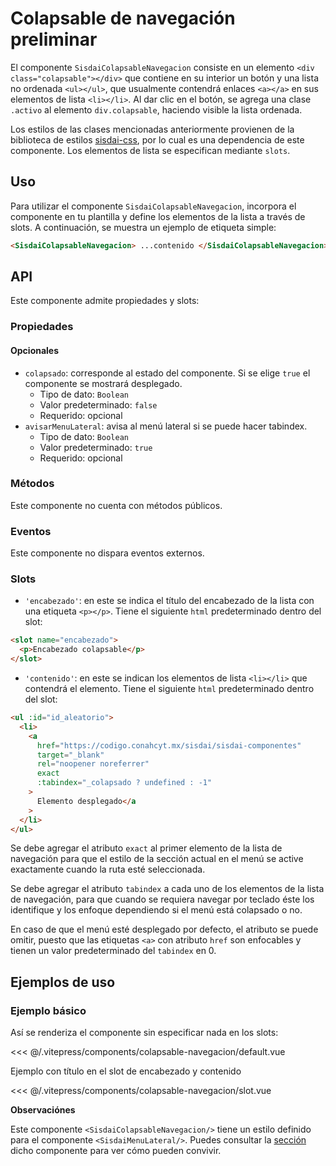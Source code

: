 <script setup>
import EjemploDefault from "../../.vitepress/components/colapsable-navegacion/default.vue";
import EjemploSlot from "../../.vitepress/components/colapsable-navegacion/slot.vue";
</script>

# Colapsable de navegación <span class="etiqueta">preliminar</span>

El componente `SisdaiColapsableNavegacion` consiste en un elemento `<div class="colapsable"></div>` que contiene en su interior un botón y una lista no ordenada `<ul></ul>`, que usualmente contendrá enlaces `<a></a>` en sus elementos de lista `<li></li>`. Al dar clic en el botón, se agrega una clase `.activo` al elemento `div.colapsable`, haciendo visible la lista ordenada.

Los estilos de las clases mencionadas anteriormente provienen de la biblioteca de estilos [sisdai-css](https://codigo.conahcyt.mx/sisdai/sisdai-css), por lo cual es una dependencia de este componente. Los elementos de lista se especifican mediante `slots`.

<section id="uso">

## Uso

Para utilizar el componente `SisdaiColapsableNavegacion`, incorpora el componente en tu plantilla y define los elementos de la lista a través de slots. A continuación, se muestra un ejemplo de etiqueta simple:

```html
<SisdaiColapsableNavegacion> ...contenido </SisdaiColapsableNavegacion>
```

</section>

<section id="api">

## API

Este componente admite propiedades y slots:

### Propiedades

#### Opcionales

- `colapsado`: corresponde al estado del componente. Si se elige `true` el componente se mostrará desplegado.
  - Tipo de dato: `Boolean`
  - Valor predeterminado: `false`
  - Requerido: opcional
- `avisarMenuLateral`: avisa al menú lateral si se puede hacer tabindex.
  - Tipo de dato: `Boolean`
  - Valor predeterminado: `true`
  - Requerido: opcional

### Métodos

Este componente no cuenta con métodos públicos.

### Eventos

Este componente no dispara eventos externos.

### Slots

- `'encabezado'`: en este se indica el título del encabezado de la lista con una etiqueta `<p></p>`. Tiene el siguiente `html` predeterminado dentro del slot:

```html
<slot name="encabezado">
  <p>Encabezado colapsable</p>
</slot>
```

- `'contenido'`: en este se indican los elementos de lista `<li></li>` que contendrá el elemento. Tiene el siguiente `html` predeterminado dentro del slot:

```html
<ul :id="id_aleatorio">
  <li>
    <a
      href="https://codigo.conahcyt.mx/sisdai/sisdai-componentes"
      target="_blank"
      rel="noopener noreferrer"
      exact
      :tabindex="_colapsado ? undefined : -1"
    >
      Elemento desplegado</a
    >
  </li>
</ul>
```

Se debe agregar el atributo `exact` al primer elemento de la lista de navegación para que el estilo de la sección actual en el menú se active exactamente cuando la ruta esté seleccionada.

Se debe agregar el atributo `tabindex` a cada uno de los elementos de la lista de navegación, para que cuando se requiera navegar por teclado éste los identifique y los enfoque dependiendo si el menú está colapsado o no.

En caso de que el menú esté desplegado por defecto, el atributo se puede omitir, puesto que las etiquetas `<a>` con atributo `href` son enfocables y tienen un valor predeterminado del `tabindex` en 0.

</section>

<section id="ejemplos">

## Ejemplos de uso

### Ejemplo básico

Así se renderiza el componente sin especificar nada en los slots:

<!-- <utils-ejemplo-doc ruta="colapsable-navegacion/default.vue"/> -->
<EjemploDefault />
<<< @/.vitepress/components/colapsable-navegacion/default.vue

Ejemplo con título en el slot de encabezado y contenido

<!-- <utils-ejemplo-doc ruta="colapsable-navegacion/slot.vue"/> -->
<EjemploSlot />
<<< @/.vitepress/components/colapsable-navegacion/slot.vue

**Observaciónes**

Este componente `<SisdaiColapsableNavegacion/>` tiene un estilo definido para el componente `<SisdaiMenuLateral/>`. Puedes consultar la [sección](../menu-lateral/index.md) dicho componente para ver cómo pueden convivir.

</section>
